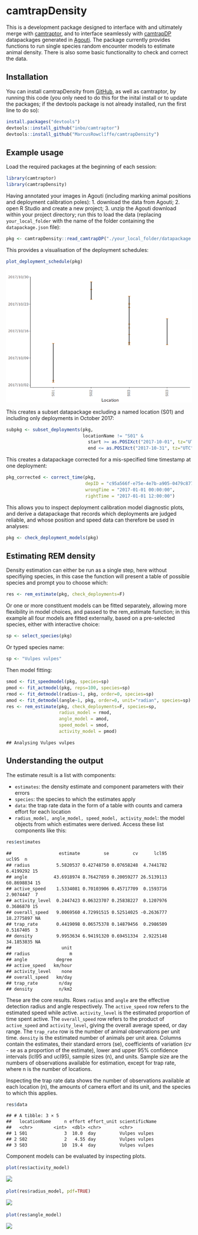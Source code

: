 camtrapDensity
================

This is a development package designed to interface with and ultimately
merge with
[camtraptor](https://github.com/inbo/camtraptor/blob/main/README.md),
and to interface seamlessly with
[camtrapDP](https://tdwg.github.io/camtrap-dp/data/) datapackages
generated in [Agouti](https://www.agouti.eu). The package currently
provides functions to run single species random encounter models to
estimate animal density. There is also some basic functionality to check
and correct the data.

## Installation

You can install camtrapDensity from
[GitHub](https://github.com/MarcusRowcliffe/camtrapDensity), as well as
camtraptor, by running this code (you only need to do this for the
inital install or to update the packages; if the devtools package is not
already installed, run the first line to do so):

``` r
install.packages("devtools")
devtools::install_github("inbo/camtraptor")
devtools::install_github("MarcusRowcliffe/camtrapDensity")
```

## Example usage

Load the required packages at the beginning of each session:

``` r
library(camtraptor)
library(camtrapDensity)
```

Having annotated your images in Agouti (including marking animal
positions and deployment calibration poles): 1. download the data from
Agouti; 2. open R Studio and create a new project; 3. unzip the Agouti
download within your project directory; run this to load the data
(replacing `your_local_folder` with the name of the folder containing
the `datapackage.json` file):

``` r
pkg <- camtrapDensity::read_camtrapDP("./your_local_folder/datapackage.json")
```

This provides a visualisation of the deployment schedules:

``` r
plot_deployment_schedule(pkg)
```

![](README_files/figure-gfm/unnamed-chunk-5-1.png)<!-- -->

This creates a subset datapackage excluding a named location (S01) and
including only deployments in October 2017:

``` r
subpkg <- subset_deployments(pkg,
                             locationName != "S01" &
                               start >= as.POSIXct("2017-10-01", tz="UTC") &
                               end <= as.POSIXct("2017-10-31", tz="UTC"))
```

This creates a datapackage corrected for a mis-specified time timestamp
at one deployment:

``` r
pkg_corrected <- correct_time(pkg,
                              depID = "c95a566f-e75e-4e7b-a905-0479c8770da3",
                              wrongTime = "2017-01-01 00:00:00",
                              rightTime = "2017-01-01 12:00:00")
```

This allows you to inspect deployment calibration model diagnostic
plots, and derive a datapackage that records which deployments are
judged reliable, and whose position and speed data can therefore be used
in analyses:

``` r
pkg <- check_deployment_models(pkg)
```

## Estimating REM density

Density estimation can either be run as a single step, here without
specifiying species, in this case the function will present a table of
possible species and prompt you to choose which:

``` r
res <- rem_estimate(pkg, check_deployments=F)
```

Or one or more constituent models can be fitted separately, allowing
more flexibility in model choices, and passed to the rem_estimate
function; in this example all four models are fitted externally, based
on a pre-selected species, either with interactive choice:

``` r
sp <- select_species(pkg)
```

Or typed species name:

``` r
sp <- "Vulpes vulpes"
```

Then model fitting:

``` r
smod <- fit_speedmodel(pkg, species=sp)
pmod <- fit_actmodel(pkg, reps=100, species=sp)
rmod <- fit_detmodel(radius~1, pkg, order=0, species=sp)
amod <- fit_detmodel(angle~1, pkg, order=0, unit="radian", species=sp)
res <- rem_estimate(pkg, check_deployments=F, species=sp,
                    radius_model = rmod,
                    angle_model = amod,
                    speed_model = smod,
                    activity_model = pmod)
```

    ## Analysing Vulpes vulpes

## Understanding the output

The estimate result is a list with components:

- `estimates`: the density estimate and component parameters with their
  errors
- `species`: the species to which the estimates apply
- `data`: the trap rate data in the form of a table with counts and
  camera effort for each location
- `radius_model, angle_model, speed_model, activity_model`: the model
  objects from which estimates were derived. Access these list
  components like this:

``` r
res$estimates
```

    ##                  estimate         se         cv      lcl95      ucl95  n
    ## radius          5.5820537 0.42748750 0.07658248  4.7441782  6.4199292 15
    ## angle          43.6918974 8.76427859 0.20059277 26.5139113 60.8698834 15
    ## active_speed    1.5334081 0.70103906 0.45717709  0.1593716  2.9074447  7
    ## activity_level  0.2447423 0.06323707 0.25838227  0.1207976  0.3686870 15
    ## overall_speed   9.0069560 4.72991515 0.52514025 -0.2636777 18.2775897 NA
    ## trap_rate       0.4419098 0.06575378 0.14879456  0.2986509  0.5167405  3
    ## density         9.9953634 6.94191320 0.69451334  2.9225148 34.1853835 NA
    ##                   unit
    ## radius               m
    ## angle           degree
    ## active_speed   km/hour
    ## activity_level    none
    ## overall_speed   km/day
    ## trap_rate        n/day
    ## density          n/km2

These are the core results. Rows `radius` and `angle` are the effective
detection radius and angle respectively. The `active_speed` row refers
to the estimated speed while active. `activity_level` is the estimated
proportion of time spent active. The `overall_speed` row refers to the
product of `active_speed` and `activity_level`, giving the overall
average speed, or day range. The `trap_rate` row is the number of animal
observations per unit time. `density` is the estimated number of animals
per unit area. Columns contain the estimates, their standard errors
(se), coefficients of variation (cv - se as a proportion of the
estimate), lower and upper 95% confidence intervals (lcl95 and ucl95),
sample sizes (n), and units. Sample size are the numbers of observations
available for estimation, except for trap rate, where n is the number of
locations.

Inspecting the trap rate data shows the number of observations available
at each location (n), the amounts of camera effort and its unit, and the
species to which this applies.

``` r
res$data
```

    ## # A tibble: 3 × 5
    ##   locationName     n effort effort_unit scientificName
    ##   <chr>        <int>  <dbl> <chr>       <chr>         
    ## 1 S01              3  10.0  day         Vulpes vulpes 
    ## 2 S02              2   4.55 day         Vulpes vulpes 
    ## 3 S03             10  19.4  day         Vulpes vulpes

Component models can be evaluated by inspecting plots.

``` r
plot(res$activity_model)
```

![](README_files/figure-gfm/unnamed-chunk-15-1.png)<!-- -->

``` r
plot(res$radius_model, pdf=TRUE)
```

![](README_files/figure-gfm/unnamed-chunk-15-2.png)<!-- -->

``` r
plot(res$angle_model)
```

![](README_files/figure-gfm/unnamed-chunk-15-3.png)<!-- -->
